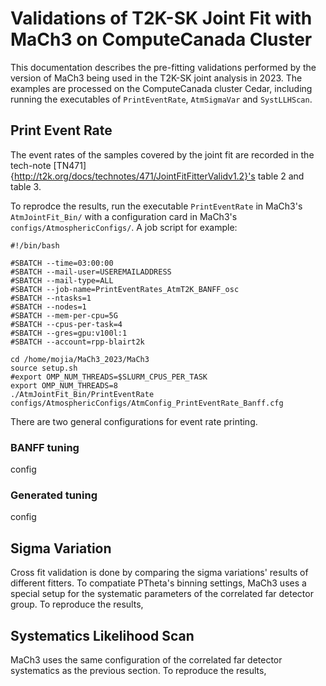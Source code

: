 # Validations of T2K-SK Joint Fit with MaCh3 on ComputeCanada Cluster

This documentation describes the pre-fitting validations performed by the version of MaCh3 being used in the T2K-SK joint analysis in 2023. The examples are processed on the ComputeCanada cluster Cedar, including running the executables of `PrintEventRate`, `AtmSigmaVar` and `SystLLHScan`.

## Print Event Rate
The event rates of the samples covered by the joint fit are recorded in the tech-note [TN471]{http://t2k.org/docs/technotes/471/JointFitFitterValidv1.2}'s table 2 and table 3.

To reprodce the results, run the executable `PrintEventRate` in MaCh3's `AtmJointFit_Bin/` with a configuration card in MaCh3's `configs/AtmosphericConfigs/`. 
A job script for example:
```
#!/bin/bash

#SBATCH --time=03:00:00
#SBATCH --mail-user=USEREMAILADDRESS
#SBATCH --mail-type=ALL
#SBATCH --job-name=PrintEventRates_AtmT2K_BANFF_osc
#SBATCH --ntasks=1
#SBATCH --nodes=1
#SBATCH --mem-per-cpu=5G
#SBATCH --cpus-per-task=4
#SBATCH --gres=gpu:v100l:1
#SBATCH --account=rpp-blairt2k

cd /home/mojia/MaCh3_2023/MaCh3
source setup.sh
#export OMP_NUM_THREADS=$SLURM_CPUS_PER_TASK                                                                                                                   
export OMP_NUM_THREADS=8
./AtmJointFit_Bin/PrintEventRate configs/AtmosphericConfigs/AtmConfig_PrintEventRate_Banff.cfg
```
There are two general configurations for event rate printing.
### BANFF tuning
config
### Generated tuning
config

## Sigma Variation
Cross fit validation is done by comparing the sigma variations' results of different fitters. To compatiate PTheta's binning settings, MaCh3 uses a special setup for the systematic parameters of the correlated far detector group.
To reproduce the results,

## Systematics Likelihood Scan
MaCh3 uses the same configuration of the correlated far detector systematics as the previous section.
To reproduce the results,
